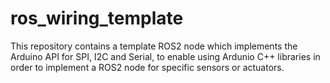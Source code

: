 # ros_wiring_template
This repository contains a template ROS2 node which implements the Arduino API for SPI, I2C and Serial, to enable using Ardunio C++ libraries in order to implement a ROS2 node for specific sensors or actuators.
